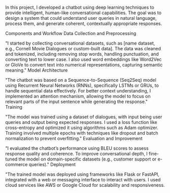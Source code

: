 In this project, I developed a chatbot using deep learning techniques to provide intelligent, human-like conversational capabilities. The goal was to design a system that could understand user queries in natural language, process them, and generate coherent, contextually appropriate responses.

Components and Workflow
Data Collection and Preprocessing

"I started by collecting conversational datasets, such as [name dataset, e.g., Cornell Movie Dialogues or custom-built data].
The data was cleaned and tokenized, including removing stop words, handling punctuation, and converting text to lower case.
I also used word embeddings like Word2Vec or GloVe to convert text into numerical representations, capturing semantic meaning."
Model Architecture

"The chatbot was based on a Sequence-to-Sequence (Seq2Seq) model using Recurrent Neural Networks (RNNs), specifically LSTMs or GRUs, to handle sequential data effectively.
For better context understanding, I implemented an attention mechanism, allowing the model to focus on relevant parts of the input sentence while generating the response."
Training

"The model was trained using a dataset of dialogues, with input being user queries and output being expected responses.
I used a loss function like cross-entropy and optimized it using algorithms such as Adam optimizer.
Training involved multiple epochs with techniques like dropout and batch normalization to prevent overfitting."
Evaluation and Improvement

"I evaluated the chatbot’s performance using BLEU scores to assess response quality and coherence.
To improve conversational depth, I fine-tuned the model on domain-specific datasets (e.g., customer support or e-commerce queries)."
Deployment

"The trained model was deployed using frameworks like Flask or FastAPI, integrated with a web or messaging interface to interact with users.
I used cloud services like AWS or Google Cloud for scalability and responsiveness.
